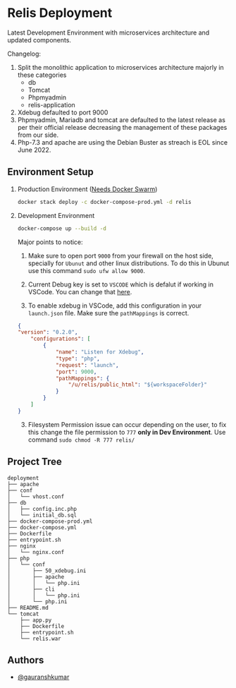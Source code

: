 
# Relis Deployment

Latest Development Environment with microservices architecture and updated components.

>>>
 Changelog:
1. Split the monolithic application to microservices architecture majorly in these categories
    - db
    - Tomcat
    - Phpmyadmin
    - relis-application
2. Xdebug defaulted to port 9000
3. Phpmyadmin, Mariadb and tomcat are defaulted to the latest release as per their official release decreasing the management of these packages from our side.
4. Php-7.3 and apache are using the Debian Buster as streach is EOL since June 2022.
>>>



## Environment Setup

1. Production Environment ([Needs Docker Swarm](https://docs.docker.com/engine/swarm/))
    ```bash
    docker stack deploy -c docker-compose-prod.yml -d relis
    ```

2. Development Environment
    ```bash
    docker-compose up --build -d
    ```
    Major points to notice:
    1. Make sure to open port `9000` from your firewall on the host side, specially for `Ubunut` and other linux distributions. To do this in Ubunut use this command `sudo ufw allow 9000`.
    2. Current Debug key is set to `VSCODE` which is defalut if working in VSCode. You can change that [here](https://github.com/gauranshkumar/relis/blob/a60fca489288b30c5b02208528977d84f50a4446/relis_dev/docker/php/conf/50_xdebug.ini#L10).

    4. To enable xdebug in VSCode, add this configuration in your `launch.json` file. Make sure the `pathMappings` is correct.
    ```json
    {
    "version": "0.2.0",
        "configurations": [
            {
                "name": "Listen for Xdebug",
                "type": "php",
                "request": "launch",
                "port": 9000,
                "pathMappings": {
                    "/u/relis/public_html": "${workspaceFolder}"
                }
            }
        ]
    }
    ```
    3. Filesystem Permission issue can occur depending on the user, to fix this change the file permission to `777` **only in Dev Environment**. Use command `sudo chmod -R 777 relis/`

## Project Tree

```
deployment
├── apache
├── conf
│   └── vhost.conf
├── db
│   ├── config.inc.php
│   └── initial_db.sql
├── docker-compose-prod.yml
├── docker-compose.yml
├── Dockerfile
├── entrypoint.sh
├── nginx
│   └── nginx.conf
├── php
│   └── conf
│       ├── 50_xdebug.ini
│       ├── apache
│       │   └── php.ini
│       ├── cli
│       │   └── php.ini
│       └── php.ini
├── README.md
└── tomcat
    ├── app.py
    ├── Dockerfile
    ├── entrypoint.sh
    └── relis.war
```
## Authors

- [@gauranshkumar](https://www.github.com/gauranshkumar)

